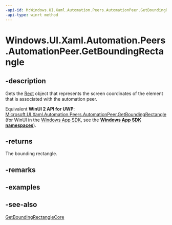 ```yaml
---
-api-id: M:Windows.UI.Xaml.Automation.Peers.AutomationPeer.GetBoundingRectangle
-api-type: winrt method
---
```


<!-- Method syntax
public Windows.Foundation.Rect GetBoundingRectangle()
-->

# Windows.UI.Xaml.Automation.Peers.AutomationPeer.GetBoundingRectangle

## -description
Gets the [Rect](../windows.foundation/rect.md) object that represents the screen coordinates of the element that is associated with the automation peer.

Equivalent **WinUI 2 API for UWP**: [Microsoft.UI.Xaml.Automation.Peers.AutomationPeer.GetBoundingRectangle](/windows/winui/api/microsoft.ui.xaml.automation.peers.automationpeer.getboundingrectangle) (for WinUI in the [Windows App SDK](/windows/apps/windows-app-sdk/), see the **[Windows App SDK namespaces](/windows/windows-app-sdk/api/winrt/)**).

## -returns
The bounding rectangle.

## -remarks

## -examples

## -see-also
[GetBoundingRectangleCore](automationpeer_getboundingrectanglecore_304219283.md)
